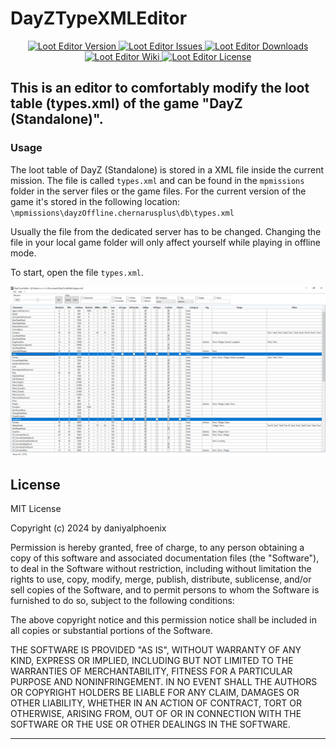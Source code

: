 # DayZTypeXMLEditor

<p align="center">
    <a href="https://github.com/ojemineh/DayZTypeXMLEditor/releases/latest">
        <img src="https://img.shields.io/badge/Version-0.3.14-blue.svg?style=flat-square" alt="Loot Editor Version">
    </a>
    <a href="https://github.com/ojemineh/DayZTypeXMLEditor/issues">
        <img src="https://img.shields.io/github/issues-raw/ojemineh/DayZTypeXMLEditor.svg?style=flat-square&label=Issues" alt="Loot Editor Issues">
    </a>
    <a href="https://github.com/ojemineh/DayZTypeXMLEditor/releases">
        <img src="https://img.shields.io/github/downloads/ojemineh/DayZTypeXMLEditor/total.svg?style=flat-square&label=Downloads" alt="Loot Editor Downloads">
    </a>
    <a href="https://github.com/ojemineh/DayZTypeXMLEditor/wiki">
        <img src="https://img.shields.io/badge/DayZTypeXMLEditor-Wiki-lightgrey.svg?style=flat-square" alt="Loot Editor Wiki">
    </a>
	<a href="https://github.com/ojemineh/DayZTypeXMLEditor/blob/master/LICENSE">
        <img src="https://img.shields.io/badge/License-MIT-red.svg?style=flat-square" alt="Loot Editor License">
    </a>
</p>

This is an editor to comfortably modify the loot table (types.xml) of the game "DayZ (Standalone)".
---


### Usage


The loot table of DayZ (Standalone) is stored in a XML file inside the current mission.
The file is called `types.xml` and can be found in the `mpmissions` folder in the server files or the game files. For the current version of the game it's stored in the following location: `\mpmissions\dayzOffline.chernarusplus\db\types.xml`

Usually the file from the dedicated server has to be changed.
Changing the file in your local game folder will only affect yourself while playing in offline mode.

To start, open the file `types.xml`. 

![DayZ LootEdit](dayzlootedit.png)



## License


MIT License

Copyright (c) 2024 by daniyalphoenix

Permission is hereby granted, free of charge, to any person obtaining a copy
of this software and associated documentation files (the "Software"), to deal
in the Software without restriction, including without limitation the rights
to use, copy, modify, merge, publish, distribute, sublicense, and/or sell
copies of the Software, and to permit persons to whom the Software is
furnished to do so, subject to the following conditions:

The above copyright notice and this permission notice shall be included in all
copies or substantial portions of the Software.

THE SOFTWARE IS PROVIDED "AS IS", WITHOUT WARRANTY OF ANY KIND, EXPRESS OR
IMPLIED, INCLUDING BUT NOT LIMITED TO THE WARRANTIES OF MERCHANTABILITY,
FITNESS FOR A PARTICULAR PURPOSE AND NONINFRINGEMENT. IN NO EVENT SHALL THE
AUTHORS OR COPYRIGHT HOLDERS BE LIABLE FOR ANY CLAIM, DAMAGES OR OTHER
LIABILITY, WHETHER IN AN ACTION OF CONTRACT, TORT OR OTHERWISE, ARISING FROM,
OUT OF OR IN CONNECTION WITH THE SOFTWARE OR THE USE OR OTHER DEALINGS IN THE
SOFTWARE.


---